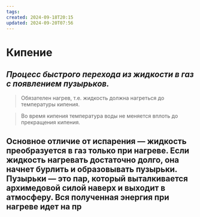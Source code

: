 ```yaml
---
tags: 
created: 2024-09-18T20:15
updated: 2024-09-20T07:56
---
```

# Кипение

## ***Процесс быстрого перехода из жидкости в газ с появлением пузырьков.***

>Обязателен нагрев, т.е. жидкость должна нагреться до температуры кипения.

> Во время кипения температура воды не меняется вплоть до прекращения кипения.

Основное отличие от испарения — жидкость преобразуется в газ только при нагреве. Если жидкость нагревать достаточно долго, она начнет бурлить и образовывать пузырьки. Пузырьки — это пар, который выталкивается архимедовой силой наверх и выходит в атмосферу. 
Вся полученная энергия при нагреве идет на пр
- 

